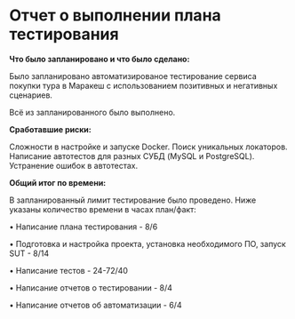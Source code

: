 # Отчет о выполнении плана тестирования

**Что было запланировано и что было сделано:**

Было запланировано автоматизированое тестирование сервиса покупки тура в Маракеш с использованием позитивных и негативных сценариев.

Всё из запланированного было выполнено.

**Сработавшие риски:**

Сложности в настройке и запуске Docker.
Поиск уникальных локаторов.
Написание автотестов для разных СУБД (MySQL и PostgreSQL).
Устранение ошибок в автотестах.

**Общий итог по времени:**

В запланированный лимит тестирование было проведено.
Ниже указаны количество времени в часах план/факт:

•	Написание плана тестирования - 8/6

•	Подготовка и настройка проекта, установка необходимого ПО, запуск SUT - 8/14 

•	Написание тестов - 24-72/40

•	Написание отчетов о тестировании - 8/4

•	Написание отчетов об автоматизации - 6/4
